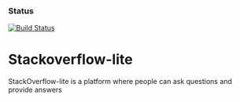 ### Status
[![Build Status](https://travis-ci.org/Gidraf/Stackoverflow-lite.svg?branch=get_question)](https://travis-ci.org/Gidraf/Stackoverflow-lite.svg?branch=get_question)

# Stackoverflow-lite
StackOverflow-lite is a platform where people can ask questions and provide answers
